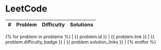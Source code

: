 # LeetCode

| # | Problem | Difficulty | Solutions |
| :-: | --- | :-: | --- |
{% for problem in problems %}
| {{ problem.id }} | {{ problem.link }} | {{ problem.difficulty_badge }} | {{ problem.solution_links }} | 
{% endfor %}
